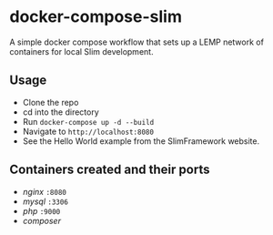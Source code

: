 # docker-compose-slim

A simple docker compose workflow that sets up a LEMP network of containers for local Slim development.

## Usage

- Clone the repo
- cd into the directory
- Run `docker-compose up -d --build`
- Navigate to `http://localhost:8080`
- See the Hello World example from the SlimFramework website.

## Containers created and their ports

- *nginx* `:8080`
- *mysql* `:3306`
- *php* `:9000`
- *composer*

